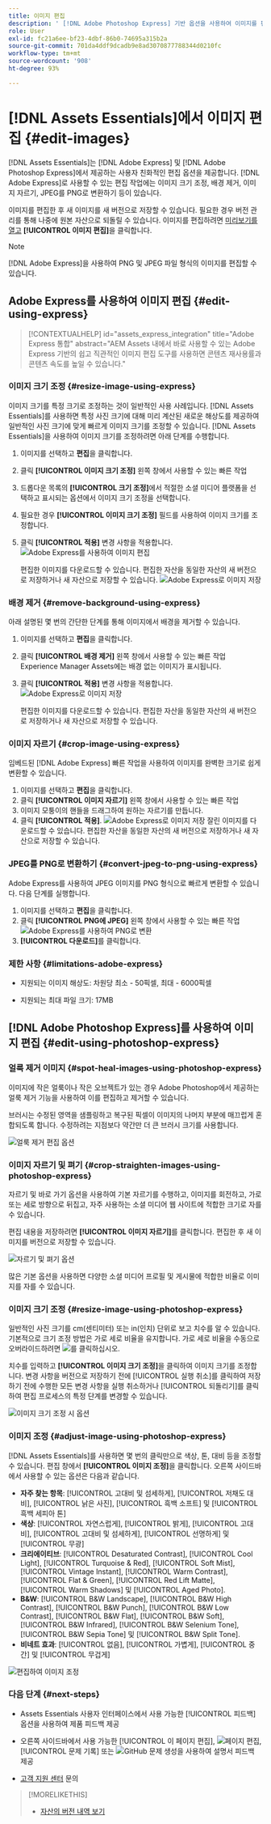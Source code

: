 ```yaml
---
title: 이미지 편집
description: ' [!DNL Adobe Photoshop Express] 기반 옵션을 사용하여 이미지를 편집하고 업데이트된 이미지를 버전으로 저장합니다.'
role: User
exl-id: fc21a6ee-bf23-4dbf-86b0-74695a315b2a
source-git-commit: 701da4ddf9dcadb9e8ad3070877788344d0210fc
workflow-type: tm+mt
source-wordcount: '908'
ht-degree: 93%

---
```


# [!DNL Assets Essentials]에서 이미지 편집 {#edit-images}

[!DNL Assets Essentials]는 [!DNL Adobe Express] 및 [!DNL Adobe Photoshop Express]에서 제공하는 사용자 친화적인 편집 옵션을 제공합니다. [!DNL Adobe Express]로 사용할 수 있는 편집 작업에는 이미지 크기 조정, 배경 제거, 이미지 자르기, JPEG를 PNG로 변환하기 등이 있습니다.

이미지를 편집한 후 새 이미지를 새 버전으로 저장할 수 있습니다. 필요한 경우 버전 관리를 통해 나중에 원본 자산으로 되돌릴 수 있습니다. 이미지를 편집하려면 [미리보기를 열고](/help/using/navigate-view.md#preview-assets) **[!UICONTROL 이미지 편집]**&#x200B;을 클릭합니다.

>[!NOTE]
>
>[!DNL Adobe Express]을 사용하여 PNG 및 JPEG 파일 형식의 이미지를 편집할 수 있습니다.

<!--The editing actions that are available are Spot healing, Crop and straighten, Resize image, and Adjust image.-->

## Adobe Express를 사용하여 이미지 편집 {#edit-using-express}

>[!CONTEXTUALHELP]
>id="assets_express_integration"
>title="Adobe Express 통합"
>abstract="AEM Assets 내에서 바로 사용할 수 있는 Adobe Express 기반의 쉽고 직관적인 이미지 편집 도구를 사용하면 콘텐츠 재사용률과 콘텐츠 속도를 높일 수 있습니다."

### 이미지 크기 조정 {#resize-image-using-express}

이미지 크기를 특정 크기로 조정하는 것이 일반적인 사용 사례입니다. [!DNL Assets Essentials]를 사용하면 특정 사진 크기에 대해 미리 계산된 새로운 해상도를 제공하여 일반적인 사진 크기에 맞게 빠르게 이미지 크기를 조정할 수 있습니다. [!DNL Assets Essentials]을 사용하여 이미지 크기를 조정하려면 아래 단계를 수행합니다.

1. 이미지를 선택하고 **편집**&#x200B;을 클릭합니다.
2. 클릭 **[!UICONTROL 이미지 크기 조정]** 왼쪽 창에서 사용할 수 있는 빠른 작업
3. 드롭다운 목록의 **[!UICONTROL 크기 조정]**&#x200B;에서 적절한 소셜 미디어 플랫폼을 선택하고 표시되는 옵션에서 이미지 크기 조정을 선택합니다.
4. 필요한 경우 **[!UICONTROL 이미지 크기 조정]** 필드를 사용하여 이미지 크기를 조정합니다.
5. 클릭 **[!UICONTROL 적용]** 변경 사항을 적용합니다.
   ![Adobe Express를 사용하여 이미지 편집](/help/using/assets/adobe-express-resize-image.png)

   편집한 이미지를 다운로드할 수 있습니다. 편집한 자산을 동일한 자산의 새 버전으로 저장하거나 새 자산으로 저장할 수 있습니다.
   ![Adobe Express로 이미지 저장](/help/using/assets/adobe-express-resize-save.png)

### 배경 제거 {#remove-background-using-express}

아래 설명된 몇 번의 간단한 단계를 통해 이미지에서 배경을 제거할 수 있습니다.

1. 이미지를 선택하고 **편집**&#x200B;을 클릭합니다.
2. 클릭 **[!UICONTROL 배경 제거]** 왼쪽 창에서 사용할 수 있는 빠른 작업 Experience Manager Assets에는 배경 없는 이미지가 표시됩니다.
3. 클릭 **[!UICONTROL 적용]** 변경 사항을 적용합니다.
   ![Adobe Express로 이미지 저장](/help/using/assets/adobe-express-remove-background.png)

   편집한 이미지를 다운로드할 수 있습니다. 편집한 자산을 동일한 자산의 새 버전으로 저장하거나 새 자산으로 저장할 수 있습니다.

### 이미지 자르기 {#crop-image-using-express}

임베드된 [!DNL Adobe Express] 빠른 작업을 사용하여 이미지를 완벽한 크기로 쉽게 변환할 수 있습니다.

1. 이미지를 선택하고 **편집**&#x200B;을 클릭합니다.
2. 클릭 **[!UICONTROL 이미지 자르기]** 왼쪽 창에서 사용할 수 있는 빠른 작업
3. 이미지 모퉁이의 핸들을 드래그하여 원하는 자르기를 만듭니다.
4. 클릭 **[!UICONTROL 적용]**.
   ![Adobe Express로 이미지 저장](/help/using/assets/adobe-express-crop-image.png)
잘린 이미지를 다운로드할 수 있습니다. 편집한 자산을 동일한 자산의 새 버전으로 저장하거나 새 자산으로 저장할 수 있습니다.

### JPEG를 PNG로 변환하기 {#convert-jpeg-to-png-using-express}

Adobe Express를 사용하여 JPEG 이미지를 PNG 형식으로 빠르게 변환할 수 있습니다. 다음 단계를 실행합니다.

1. 이미지를 선택하고 **편집**&#x200B;을 클릭합니다.
2. 클릭 **[!UICONTROL PNG에 JPEG]** 왼쪽 창에서 사용할 수 있는 빠른 작업
   ![Adobe Express를 사용하여 PNG로 변환](/help/using/assets/adobe-express-convert-image.png)
3. **[!UICONTROL 다운로드]**&#x200B;를 클릭합니다.

### 제한 사항 {#limitations-adobe-express}

* 지원되는 이미지 해상도: 차원당 최소 - 50픽셀, 최대 - 6000픽셀

* 지원되는 최대 파일 크기: 17MB

## [!DNL Adobe Photoshop Express]를 사용하여 이미지 편집 {#edit-using-photoshop-express}

<!--
After editing an image, you can save the new image as a new version. Versioning helps you to revert to the original asset later, if needed. To edit an image, [open its preview](/help/using/navigate-view.md#preview-assets) and click **[!UICONTROL Edit Image]** ![edit icon](assets/do-not-localize/edit-icon.png) from the rail on the right.

![Options to edit an image](assets/edit-image2.png)

*Figure: The options to edit images are powered by [!DNL Adobe Photoshop Express].*
-->

### 얼룩 제거 이미지 {#spot-heal-images-using-photoshop-express}

이미지에 작은 얼룩이나 작은 오브젝트가 있는 경우 Adobe Photoshop에서 제공하는 얼룩 제거 기능을 사용하여 이를 편집하고 제거할 수 있습니다.

브러시는 수정된 영역을 샘플링하고 복구된 픽셀이 이미지의 나머지 부분에 매끄럽게 혼합되도록 합니다. 수정하려는 지점보다 약간만 더 큰 브러시 크기를 사용합니다.

![얼룩 제거 편집 옵션](assets/edit-spot-healing.png)

<!-- 
TBD: See if we should give backlinks to PS docs for these concepts.
For more information about how Spot Healing works in Photoshop, see [retouching and repairing photos](https://helpx.adobe.com/photoshop/using/retouching-repairing-images.html). 
-->

### 이미지 자르기 및 펴기 {#crop-straighten-images-using-photoshop-express}

자르기 및 바로 가기 옵션을 사용하여 기본 자르기를 수행하고, 이미지를 회전하고, 가로 또는 세로 방향으로 뒤집고, 자주 사용하는 소셜 미디어 웹 사이트에 적합한 크기로 자를 수 있습니다.

편집 내용을 저장하려면 **[!UICONTROL 이미지 자르기]**&#x200B;를 클릭합니다. 편집한 후 새 이미지를 버전으로 저장할 수 있습니다.

![자르기 및 펴기 옵션](assets/edit-crop-straighten.png)

많은 기본 옵션을 사용하면 다양한 소셜 미디어 프로필 및 게시물에 적합한 비율로 이미지를 자를 수 있습니다.

### 이미지 크기 조정 {#resize-image-using-photoshop-express}

일반적인 사진 크기를 cm(센티미터) 또는 in(인치) 단위로 보고 치수를 알 수 있습니다. 기본적으로 크기 조정 방법은 가로 세로 비율을 유지합니다. 가로 세로 비율을 수동으로 오버라이드하려면 ![](assets/do-not-localize/lock-closed-icon.png)를 클릭하십시오.

치수를 입력하고 **[!UICONTROL 이미지 크기 조정]**&#x200B;을 클릭하여 이미지 크기를 조정합니다. 변경 사항을 버전으로 저장하기 전에 [!UICONTROL 실행 취소]를 클릭하여 저장하기 전에 수행한 모든 변경 사항을 실행 취소하거나 [!UICONTROL 되돌리기]를 클릭하여 편집 프로세스의 특정 단계를 변경할 수 있습니다.

![이미지 크기 조정 시 옵션](assets/resize-image.png)

### 이미지 조정 {#adjust-image-using-photoshop-express}

[!DNL Assets Essentials]를 사용하면 몇 번의 클릭만으로 색상, 톤, 대비 등을 조정할 수 있습니다. 편집 창에서 **[!UICONTROL 이미지 조정]**&#x200B;을 클릭합니다. 오른쪽 사이드바에서 사용할 수 있는 옵션은 다음과 같습니다.

* **자주 찾는 항목**: [!UICONTROL 고대비 및 섬세하게], [!UICONTROL 저채도 대비], [!UICONTROL 낡은 사진], [!UICONTROL 흑백 소프트] 및 [!UICONTROL 흑백 세피아 톤]
* **색상**: [!UICONTROL 자연스럽게], [!UICONTROL 밝게], [!UICONTROL 고대비], [!UICONTROL 고대비 및 섬세하게], [!UICONTROL 선명하게] 및 [!UICONTROL 무광]
* **크리에이티브**: [!UICONTROL Desaturated Contrast], [!UICONTROL Cool Light], [!UICONTROL Turquoise &amp; Red], [!UICONTROL Soft Mist], [!UICONTROL Vintage Instant], [!UICONTROL Warm Contrast], [!UICONTROL Flat &amp; Green], [!UICONTROL Red Lift Matte], [!UICONTROL Warm Shadows] 및 [!UICONTROL Aged Photo].
* **B&amp;W**: [!UICONTROL B&amp;W Landscape], [!UICONTROL B&amp;W High Contrast], [!UICONTROL B&amp;W Punch], [!UICONTROL B&amp;W Low Contrast], [!UICONTROL B&amp;W Flat], [!UICONTROL B&amp;W Soft], [!UICONTROL B&amp;W Infrared], [!UICONTROL B&amp;W Selenium Tone], [!UICONTROL B&amp;W Sepia Tone] 및 [!UICONTROL B&amp;W Split Tone].
* **비네트 효과**: [!UICONTROL 없음], [!UICONTROL 가볍게], [!UICONTROL 중간] 및 [!UICONTROL 무겁게]

![편집하여 이미지 조정](assets/adjust-image.png)

<!--
TBD: Insert a video of the available social media options.
-->

### 다음 단계 {#next-steps}

* Assets Essentials 사용자 인터페이스에서 사용 가능한 [!UICONTROL 피드백] 옵션을 사용하여 제품 피드백 제공

* 오른쪽 사이드바에서 사용 가능한 [!UICONTROL 이 페이지 편집], ![페이지 편집](assets/do-not-localize/edit-page.png), [!UICONTROL 문제 기록] 또는 ![GitHub 문제 생성](assets/do-not-localize/github-issue.png)을 사용하여 설명서 피드백 제공

* [고객 지원 센터](https://experienceleague.adobe.com/?support-solution=General#support) 문의

>[!MORELIKETHIS]
>
>* [자산의 버전 내역 보기](/help/using/navigate-view.md)
